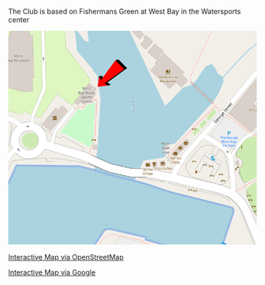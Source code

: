 The Club is based on Fishermans Green at West Bay in the Watersports center

![Map](map.png "Location of West Bay Water Sports center")

[Interactive Map via OpenStreetMap](https://www.openstreetmap.org/?mlat=50.71203&mlon=-2.76303#map=19/50.71203/-2.76303&layers=)

[Interactive Map via Google](https://www.google.co.uk/maps/dir//50.7120272,-2.763047/@50.7118488,-2.7625964,18z/data=!4m2!4m1!3e0)
